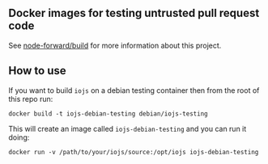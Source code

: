 ## Docker images for testing untrusted pull request code

See [node-forward/build](https://github.com/node-forward/build) for more information about this project.

## How to use

If you want to build `iojs` on a debian testing container then from the root of this repo run:

    docker build -t iojs-debian-testing debian/iojs-testing

This will create an image called `iojs-debian-testing` and you can run it doing:

    docker run -v /path/to/your/iojs/source:/opt/iojs iojs-debian-testing
